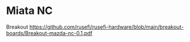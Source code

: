 # Miata NC

Breakout https://github.com/rusefi/rusefi-hardware/blob/main/breakout-boards/Breakout-mazda-nc-0.1.pdf
